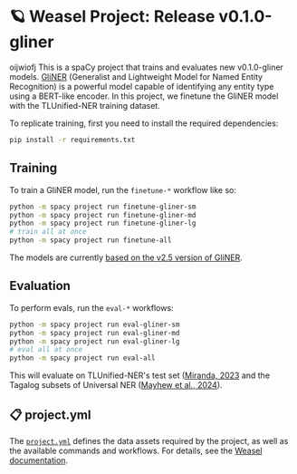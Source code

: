 <!-- WEASEL: AUTO-GENERATED DOCS START (do not remove) -->

# 🪐 Weasel Project: Release v0.1.0-gliner

oijwiofj
This is a spaCy project that trains and evaluates new v0.1.0-gliner models.
[GliNER](https://github.com/urchade/GLiNER) (Generalist and Lightweight Model for Named Entity Recognition) is a powerful model capable of identifying any entity type using a BERT-like encoder.
In this project, we finetune the GliNER model with the TLUnified-NER training dataset.

To replicate training, first you need to install the required dependencies:

```sh
pip install -r requirements.txt
```

## Training

To train a GliNER model, run the `finetune-*` workflow like so:

```sh
python -m spacy project run finetune-gliner-sm
python -m spacy project run finetune-gliner-md
python -m spacy project run finetune-gliner-lg
# train all at once
python -m spacy project run finetune-all
```

The models are currently [based on the v2.5 version of GliNER](https://huggingface.co/collections/urchade/gliner-v25-66743e64ab975c859119d1eb).

## Evaluation

To perform evals, run the `eval-*` workflows:

```sh
python -m spacy project run eval-gliner-sm
python -m spacy project run eval-gliner-md
python -m spacy project run eval-gliner-lg
# eval all at once
python -m spacy project run eval-all
```

This will evaluate on TLUnified-NER's test set ([Miranda, 2023](https://aclanthology.org/2023.sealp-1.2.pdf) and the Tagalog subsets of
Universal NER ([Mayhew et al., 2024](https://aclanthology.org/2024.naacl-long.243/)).


## 📋 project.yml

The [`project.yml`](project.yml) defines the data assets required by the
project, as well as the available commands and workflows. For details, see the
[Weasel documentation](https://github.com/explosion/weasel).

<!-- WEASEL: AUTO-GENERATED DOCS END (do not remove) -->